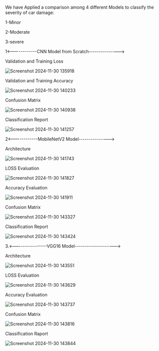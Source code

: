 
We have Applied a comparison among 4 different Models to classify the severity of car damage:

1-Minor

2-Moderate

3-severe

1<------------CNN Model from Scratch--------------->

Validation and Training Loss 

![Screenshot 2024-11-30 135918](https://github.com/user-attachments/assets/2b6d7712-befe-4bf7-ba26-c5f0b3d61810)

Validation and Training Accuracy

![Screenshot 2024-11-30 140233](https://github.com/user-attachments/assets/2314ec67-db8a-4b72-937f-e5c730da28f8)



Confusion Matrix 

![Screenshot 2024-11-30 140938](https://github.com/user-attachments/assets/9057e83e-6ce8-4ad6-b2ca-d7e379e8fcb2)

Classification Report 

![Screenshot 2024-11-30 141257](https://github.com/user-attachments/assets/8926698c-e0da-4fe8-ab19-1d48e4e2e1f6)


2<------------MobileNetV2 Model--------------->

Architecture

![Screenshot 2024-11-30 141743](https://github.com/user-attachments/assets/6b1a697e-d692-4e9e-bef9-c94bb1e6b43f)

LOSS Evaluation

![Screenshot 2024-11-30 141827](https://github.com/user-attachments/assets/275b018f-1633-493c-b673-d4868bd7eaae)


Accuracy Evaluation

![Screenshot 2024-11-30 141911](https://github.com/user-attachments/assets/e901b3f7-8b9b-4236-9c1d-43a9b0f64755)

Confusion Matrix

![Screenshot 2024-11-30 143327](https://github.com/user-attachments/assets/170a9352-895e-4cdc-888b-c9bb60e22c88)

Classification Report

![Screenshot 2024-11-30 143424](https://github.com/user-attachments/assets/15db7b74-17f1-4fc0-9beb-6cb75dbb1de1)


3.<----------------VGG16 Model-------------------->

Architecture

![Screenshot 2024-11-30 143551](https://github.com/user-attachments/assets/7edabebf-de67-426e-908e-a37163ced2ff)

LOSS Evaluation

![Screenshot 2024-11-30 143629](https://github.com/user-attachments/assets/55565212-2f31-4a96-922c-a4e686d4a051)

Accuracy Evaluation

![Screenshot 2024-11-30 143737](https://github.com/user-attachments/assets/86f5fea6-c640-45d1-9c0a-f44d31a727b9)


Confusion Matrix

![Screenshot 2024-11-30 143816](https://github.com/user-attachments/assets/8825b58b-d319-40d7-9599-b3ae3aae06bc)


Classification Raport

![Screenshot 2024-11-30 143844](https://github.com/user-attachments/assets/e6772ba2-dde4-4600-b6c5-0fa11dcc66f3)























